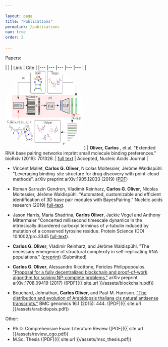 ```yaml
---

layout: page
title: "Publications"
permalink: /publications
nav: true
order: 2

---
```


<head>
<script src="https://ajax.googleapis.com/ajax/libs/jquery/3.2.1/jquery.min.js"></script>
<link rel = "stylesheet"
   type = "text/css"
   href = "style.css" />
<link rel="stylesheet" href="https://cdnjs.cloudflare.com/ajax/libs/font-awesome/4.7.0/css/font-awesome.min.css">
</head>

<style>
img {
  border-radius: 50%;
  width: 250px;
  height: 250px;
}
</style>

Papers:

| | |  Link   | Cite    |
|--- |--- |--- |--- |--- |
|<img src="/assets/rnamigos.png" id="fig">) | **Oliver, Carlos** , et al. "Extended RNA base pairing networks imprint small molecule binding preferences." bioRxiv (2019): 701326. | [full text](https://www.biorxiv.org/content/10.1101/701326v3) | Accepted, Nucleic Acids Journal |

* Vincent Mallet, **Carlos G. Oliver**, Nicolas Moitessier, Jérôme Waldispühl. "Leveraging binding-site structure for drug discovery with point-cloud methods". arXiv preprint arXiv:1905.12033 (2019) ([PDF](https://arxiv.org/pdf/1905.12033.pdf))
* Roman Sarrazin Gendron, Vladimir Reinharz, **Carlos G. Oliver**, Nicolas Moitessier, Jérôme Waldispühl. "Automated, customizable and efficient identification of 3D base pair modules with BayesPairing." Nucleic acids research (2019) [full-text](https://academic.oup.com/nar/article/47/7/3321/5369007).
* Jason Harris, Maria Shadrina, **Carlos Oliver**, Jackie Vogel and Anthony Mittermaier "Concerted millisecond timescale dynamics in the intrinsically disordered carboxyl terminus of $\gamma$-tubulin induced by mutation of a conserved tyrosine residue. Protein Science (DOI 10.1002/pro.3345 [full-text](http://onlinelibrary.wiley.com/doi/10.1002/pro.3345/abstract)). 
* **Carlos G. Oliver**, Vladimir Reinharz, and Jérôme Waldispühl. "The necessary emergence of structural complexity in self-replicating RNA populations." ([preprint](https://www.biorxiv.org/content/early/2017/11/15/218990)) (Submitted)
* **Carlos G. Oliver**, Alessandro Ricottone, Pericles Philippopoulos. ["Proposal for a fully decentralized blockchain and proof-of-work algorithm for solving NP-complete problems."](https://arxiv.org/abs/1708.09419) arXiv preprint	arXiv:1708.09419 (2017) ([PDF]({{ site.url    }}/assets/blockchain.pdf))

* Bouchard, Johnathan, **Carlos Oliver**, and Paul M. Harrison. ["The distribution and evolution of Arabidopsis thaliana cis natural antisense transcripts."](https://bmcgenomics.biomedcentral.com/articles/10.1186/s12864-015-1587-0) BMC genomics 16.1 (2015): 444. ([PDF]({{ site.url    }}/assets/arabidopsis.pdf))

Other:

* Ph.D. Comprehensive Exam Literature Review ([PDF]({{ site.url  }}/assets/review_cgo.pdf))
* M.Sc. Thesis ([PDF]({{ site.url   }}/assets/msc_thesis.pdf))

